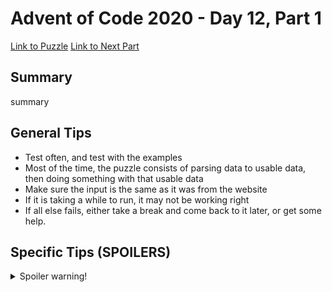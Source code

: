 # Advent of Code 2020 - Day 12, Part 1

[Link to Puzzle](https://adventofcode.com/2020/day/12)
[Link to Next Part](https://github.com/CodingAP/unofficial-aoc-syllabus/blob/main/years/2020/day12/part2.md)

## Summary
summary

## General Tips
- Test often, and test with the examples
- Most of the time, the puzzle consists of parsing data to usable data, then doing something with that usable data
- Make sure the input is the same as it was from the website
- If it is taking a while to run, it may not be working right
- If all else fails, either take a break and come back to it later, or get some help.

## Specific Tips (SPOILERS)
<details> <summary>Spoiler warning!</summary>

specific tips

</details>